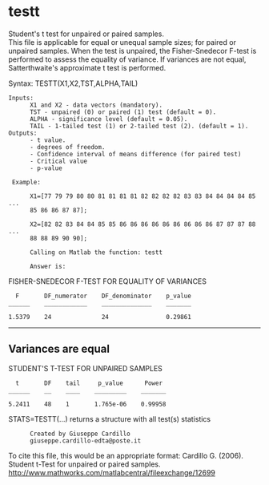 # testt
Student's t test for unpaired or paired samples.<br/>
This file is applicable for equal or unequal sample sizes; for paired or 
unpaired samples. When the test is unpaired, the Fisher-Snedecor F-test is
performed to assess the equality of variance. If variances are not equal,
Satterthwaite's approximate t test is performed.

Syntax: 	TESTT(X1,X2,TST,ALPHA,TAIL)
     
    Inputs:
          X1 and X2 - data vectors (mandatory). 
          TST - unpaired (0) or paired (1) test (default = 0).
          ALPHA - significance level (default = 0.05).
          TAIL - 1-tailed test (1) or 2-tailed test (2). (default = 1).
    Outputs:
          - t value.
          - degrees of freedom.
          - Confidence interval of means difference (for paired test)
          - Critical value
          - p-value

     Example: 

          X1=[77 79 79 80 80 81 81 81 81 82 82 82 82 83 83 84 84 84 84 85 ...
          85 86 86 87 87];

          X2=[82 82 83 84 84 85 85 86 86 86 86 86 86 86 86 86 87 87 87 88 ...
          88 88 89 90 90];

          Calling on Matlab the function: testt

          Answer is:

FISHER-SNEDECOR F-TEST FOR EQUALITY OF VARIANCES
 
      F       DF_numerator    DF_denominator    p_value
    ______    ____________    ______________    _______

    1.5379    24              24                0.29861

--------------------------------------------------------------------------------
Variances are equal
--------------------------------------------------------------------------------
 
STUDENT'S T-TEST FOR UNPAIRED SAMPLES
 
      t       DF    tail     p_value      Power 
    ______    __    ____    _________    _______

    5.2411    48    1       1.765e-06    0.99958

STATS=TESTT(...) returns a structure with all test(s) statistics

          Created by Giuseppe Cardillo
          giuseppe.cardillo-edta@poste.it

To cite this file, this would be an appropriate format:
Cardillo G. (2006). Student t-Test for unpaired or paired samples.
http://www.mathworks.com/matlabcentral/fileexchange/12699
